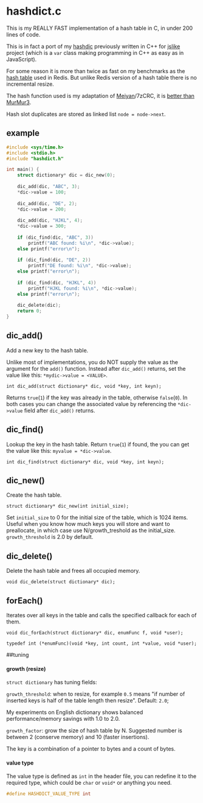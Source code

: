 # hashdict.c

This is my REALLY FAST implementation of a hash table in C, in under 200 lines of code.

This is in fact a port of my [hashdic][cppversion] previously written in C++ for [jslike][jslike] project (which is a `var` class making programming in C++ as easy as in JavaScript).

[cppversion]: https://github.com/exebook/hashdic
[jslike]: https://github.com/exebook/jslike

For some reason it is more than twice as fast on my benchmarks as the [hash table][redisdictc] used in Redis. But unlike Redis version of a hash table there is no incremental resize.

The hash function used is my adaptation of [Meiyan][cmp2]/7zCRC, it is [better than MurMur3][cmp1].

[cmp1]: https://www.strchr.com/hash_functions
[cmp2]: http://www.sanmayce.com/Fastest_Hash/
[redisdictc]: https://github.com/antirez/redis/blob/unstable/src/dict.c

Hash slot duplicates are stored as linked list `node = node->next`.

## example

```c
#include <sys/time.h>
#include <stdio.h>
#include "hashdict.h"

int main() {
	struct dictionary* dic = dic_new(0);
	
	dic_add(dic, "ABC", 3);
	*dic->value = 100;
	
	dic_add(dic, "DE", 2);
	*dic->value = 200;
	
	dic_add(dic, "HJKL", 4);
	*dic->value = 300;
	
	if (dic_find(dic, "ABC", 3))
		printf("ABC found: %i\n", *dic->value);
	else printf("error\n");
	
	if (dic_find(dic, "DE", 2))
		printf("DE found: %i\n", *dic->value);
	else printf("error\n");
	
	if (dic_find(dic, "HJKL", 4))
		printf("HJKL found: %i\n", *dic->value);
	else printf("error\n");
	
	dic_delete(dic);
	return 0;
}
```
## dic_add()

Add a new key to the hash table.

Unlike most of implementations, you do NOT supply the value as the argument for the `add()` function. Instead after `dic_add()` returns, set the value like this: `*mydic->value = <VALUE>`.

`int dic_add(struct dictionary* dic, void *key, int keyn);`

Returns `true`(`1`) if the key was already in the table, otherwise `false`(`0`). In both cases you can change the associated value by referencing the `*dic->value` field after `dic_add()` returns.

## dic_find()

Lookup the key in the hash table. Return `true`(`1`) if found, the you can get the value like this: `myvalue = *dic->value`. 

`int dic_find(struct dictionary* dic, void *key, int keyn);`

## dic_new()

Create the hash table.

`struct dictionary* dic_new(int initial_size);`

Set `initial_size` to 0 for the initial size of the table, which is 1024 items. Useful when you know how much keys you will store and want to preallocate, in which case use N/growth_treshold as the initial_size. `growth_threshold` is 2.0 by default.

## dic_delete()

Delete the hash table and frees all occupied memory.

`void dic_delete(struct dictionary* dic);`

## forEach()

Iterates over all keys in the table and calls the specified callback for each of them.

`void dic_forEach(struct dictionary* dic, enumFunc f, void *user);`

`typedef int (*enumFunc)(void *key, int count, int *value, void *user);`


##tuning


#### growth (resize)
`struct dictionary` has tuning fields:

`growth_threshold`: when to resize, for example `0.5` means "if number of inserted keys is half of the table length then resize". Default: `2.0`;
	
My experiments on English dictionary shows balanced performance/memory savings with 1.0 to 2.0.

`growth_factor`: grow the size of hash table by N. Suggested number is between 2 (conserve memory) and 10 (faster insertions).

The key is a combination of a pointer to bytes and a count of bytes.

#### value type

The value type is defined as `int` in the header file, you can redefine it to the required type, which could be `char` or `void*` or anything you need.

```c
#define HASHDICT_VALUE_TYPE int
```

